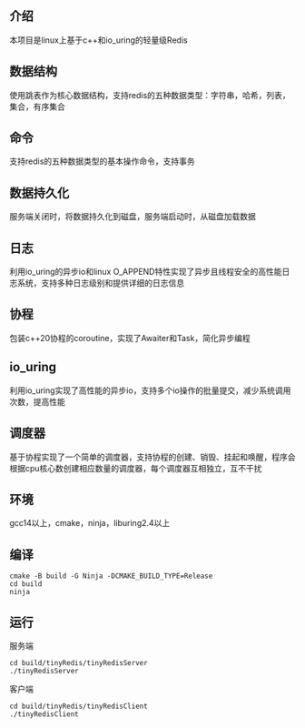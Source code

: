 ## 介绍

本项目是linux上基于c++和io_uring的轻量级Redis

## 数据结构

使用跳表作为核心数据结构，支持redis的五种数据类型：字符串，哈希，列表，集合，有序集合

## 命令

支持redis的五种数据类型的基本操作命令，支持事务

## 数据持久化

服务端关闭时，将数据持久化到磁盘，服务端启动时，从磁盘加载数据

## 日志

利用io_uring的异步io和linux O_APPEND特性实现了异步且线程安全的高性能日志系统，支持多种日志级别和提供详细的日志信息

## 协程

包装c++20协程的coroutine，实现了Awaiter和Task，简化异步编程

## io_uring

利用io_uring实现了高性能的异步io，支持多个io操作的批量提交，减少系统调用次数，提高性能

## 调度器

基于协程实现了一个简单的调度器，支持协程的创建、销毁、挂起和唤醒，程序会根据cpu核心数创建相应数量的调度器，每个调度器互相独立，互不干扰

## 环境

gcc14以上，cmake，ninja，liburing2.4以上

## 编译

```shell 
cmake -B build -G Ninja -DCMAKE_BUILD_TYPE=Release
cd build
ninja
```

## 运行

服务端

```shell
cd build/tinyRedis/tinyRedisServer
./tinyRedisServer
```

客户端

```shell
cd build/tinyRedis/tinyRedisClient
./tinyRedisClient
```
